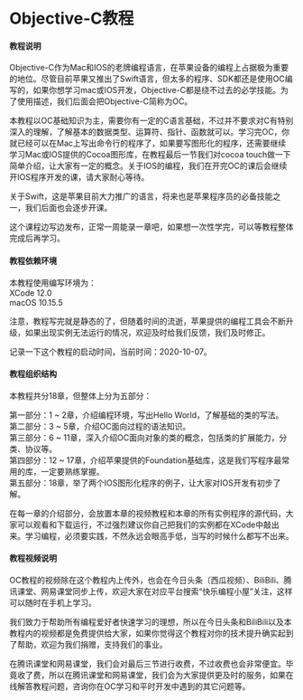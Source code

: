 # Objective-C教程

#### 教程说明
Objective-C作为Mac和IOS的老牌编程语言，在苹果设备的编程上占据极为重要的地位。尽管目前苹果又推出了Swift语言，但太多的程序、SDK都还是使用OC编写的，如果你想学习mac或IOS开发，Objective-C都是绕不过去的必学技能。为了使用描述，我们后面会把Objective-C简称为OC。

本教程以OC基础知识为主，需要你有一定的C语言基础，不过并不要求对C有特别深入的理解，了解基本的数据类型、运算符、指针、函数就可以。学习完OC，你就已经可以在Mac上写出命令行的程序了，如果要写图形化的程序，还需要继续学习Mac或IOS提供的Cocoa图形库，在教程最后一节我们对cocoa touch做一下简单介绍，让大家有一定的概念。关于IOS的编程，我们在开完OC的课后会继续开IOS程序开发的课，请大家耐心等待。

关于Swift，这是苹果目前大力推广的语言，将来也是苹果程序员的必备技能之一，我们后面也会逐步开课。

这个课程边写边发布，正常一周能录一章吧，如果想一次性学完，可以等教程整体完成后再学习。


#### 教程依赖环境
本教程使用编写环境为：  
XCode 12.0  
macOS 10.15.5

注意，教程写完就是静态的了，但随着时间的流逝，苹果提供的编程工具会不断升级，如果出现实例无法运行的情况，欢迎及时给我们反馈，我们及时修正。

记录一下这个教程的启动时间，当前时间：2020-10-07。

#### 教程组织结构
本教程共分18章，但整体上分为五部分：

第一部分：1 ~ 2章，介绍编程环境，写出Hello World，了解基础的类的写法。  
第二部分：3 ~ 5章，介绍OC面向过程的语法知识。  
第三部分：6 ~ 11章，深入介绍OC面向对象的类的概念，包括类的扩展能力，分类、协议等。  
第四部分：12 ~ 17章，介绍苹果提供的Foundation基础库，这是我们写程序最常用的库，一定要熟练掌握。  
第五部分：18章，举了两个IOS图形化程序的例子，让大家对IOS开发有初步了解。  

在每一章的介绍部分，会放置本章的视频教程和本章的所有实例程序的源代码，大家可以观看和下载运行，不过强烈建议你自己把我们的实例都在XCode中敲出来。学习编程，必须要实践，不然永远会眼高手低，当写的时候什么都写不出来。

#### 教程视频说明
OC教程的视频除在这个教程内上传外，也会在今日头条（西瓜视频）、BiliBili、腾讯课堂、网易课堂同步上传，欢迎大家在对应平台搜索“快乐编程小屋”关注，这样可以随时在手机上学习。

我们致力于帮助所有编程爱好者快速学习的理想，所以在今日头条和BiliBili以及本教程内的视频都是免费提供给大家，如果你觉得这个教程对你的技术提升确实起到了帮助，欢迎为我们捐赠，支持我们的事业。

在腾讯课堂和网易课堂，我们会对最后三节进行收费，不过收费也会非常便宜。毕竟收了费，所以在腾讯课堂和网易课堂，我们会为大家提供更及时的服务，如果在线解答教程问题，咨询你在OC学习和平时开发中遇到的其它问题等。

<!--[打赏](../include/donate.md ':include')-->
